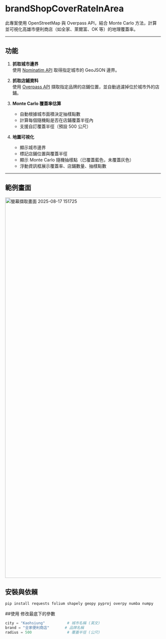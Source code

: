 # brandShopCoverRateInArea

此專案使用 OpenStreetMap 與 Overpass API，結合 Monte Carlo 方法，計算並可視化高雄市便利商店（如全家、萊爾富、OK 等）的地理覆蓋率。

---

## 功能

1. **抓取城市邊界**  
   使用 [Nominatim API](https://nominatim.org/) 取得指定城市的 GeoJSON 邊界。

2. **抓取店鋪資料**  
   使用 [Overpass API](https://overpass-api.de/) 擷取指定品牌的店鋪位置，並自動過濾掉位於城市外的店鋪。

3. **Monte Carlo 覆蓋率估算**  
   - 自動根據城市面積決定抽樣點數
   - 計算每個隨機點是否在店鋪覆蓋半徑內
   - 支援自訂覆蓋半徑（預設 500 公尺）

4. **地圖可視化**  
   - 顯示城市邊界
   - 標記店鋪位置與覆蓋半徑
   - 顯示 Monte Carlo 隨機抽樣點（已覆蓋藍色，未覆蓋灰色）
   - 浮動資訊框展示覆蓋率、店鋪數量、抽樣點數

---
## 範例畫面
<img width="2558" height="1229" alt="螢幕擷取畫面 2025-08-17 151725" src="https://github.com/user-attachments/assets/da008d4c-c998-47d2-9502-e191b2a70497" />

## 安裝與依賴

```bash
pip install requests folium shapely geopy pyproj overpy numba numpy
```
##使用
修改最底下的參數
```python
city = "Kaohsiung"          # 城市名稱 (英文)
brand = "全家便利商店"       # 品牌名稱
radius = 500                # 覆蓋半徑 (公尺)
```
